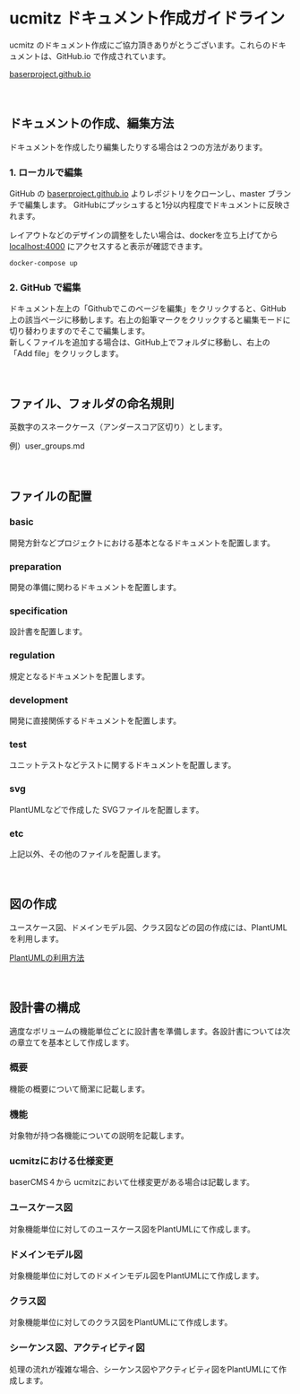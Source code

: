 # ucmitz ドキュメント作成ガイドライン

ucmitz のドキュメント作成にご協力頂きありがとうございます。これらのドキュメントは、GitHub.io で作成されています。

[baserproject.github.io](https://baserproject.github.io/)

　
## ドキュメントの作成、編集方法

ドキュメントを作成したり編集したりする場合は２つの方法があります。

### 1. ローカルで編集

GitHub の [baserproject.github.io](https://github.com/baserproject/baserproject.github.io/tree/master/5/ucmitz) よりレポジトリをクローンし、master ブランチで編集します。
GitHubにプッシュすると1分以内程度でドキュメントに反映されます。

レイアウトなどのデザインの調整をしたい場合は、dockerを立ち上げてから [localhost:4000](http://localhost:4000) にアクセスすると表示が確認できます。

```
docker-compose up
```

### 2. GitHub で編集

ドキュメント左上の「Githubでこのページを編集」をクリックすると、GitHub上の該当ページに移動します。右上の鉛筆マークをクリックすると編集モードに切り替わりますのでそこで編集します。  
新しくファイルを追加する場合は、GitHub上でフォルダに移動し、右上の「Add file」をクリックします。

　
## ファイル、フォルダの命名規則
英数字のスネークケース（アンダースコア区切り）とします。

例）user_groups.md

　
## ファイルの配置

### basic
開発方針などプロジェクトにおける基本となるドキュメントを配置します。

### preparation
開発の準備に関わるドキュメントを配置します。

### specification
設計書を配置します。

### regulation
規定となるドキュメントを配置します。

### development
開発に直接関係するドキュメントを配置します。

### test
ユニットテストなどテストに関するドキュメントを配置します。

### svg
PlantUMLなどで作成した SVGファイルを配置します。

### etc
上記以外、その他のファイルを配置します。

　
## 図の作成
ユースケース図、ドメインモデル図、クラス図などの図の作成には、PlantUML を利用します。

[PlantUMLの利用方法](https://baserproject.github.io/5/ucmitz/etc/plant_uml)

　
## 設計書の構成

適度なボリュームの機能単位ごとに設計書を準備します。各設計書については次の章立てを基本として作成します。
### 概要
機能の概要について簡潔に記載します。

### 機能
対象物が持つ各機能についての説明を記載します。

### ucmitzにおける仕様変更　
baserCMS４から ucmitzにおいて仕様変更がある場合は記載します。

### ユースケース図
対象機能単位に対してのユースケース図をPlantUMLにて作成します。

### ドメインモデル図
対象機能単位に対してのドメインモデル図をPlantUMLにて作成します。

### クラス図
対象機能単位に対してのクラス図をPlantUMLにて作成します。

### シーケンス図、アクティビティ図
処理の流れが複雑な場合、シーケンス図やアクティビティ図をPlantUMLにて作成します。

